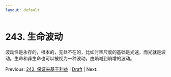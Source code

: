 ```yaml
---
layout: default
---
```

# 243. 生命波动

波动性是永存的，根本的，无处不在的，比如时空尺度的基础是光速，而光就是波动。生命和非生命也可以被视为一种波动，由熵减到熵增的波动。

Previous: [242. 保证来基于利益](242.md) | [Draft](../Draft.md) | Next: 